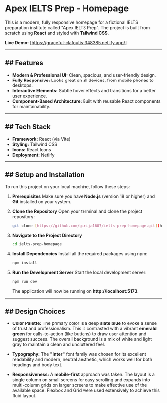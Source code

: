 # Apex IELTS Prep - Homepage

This is a modern, fully responsive homepage for a fictional IELTS preparation institute called "Apex IELTS Prep". The project is built from scratch using **React** and styled with **Tailwind CSS**.

**Live Demo:** [https://graceful-clafoutis-348385.netlify.app/]

---
## ## **Features**

* **Modern & Professional UI:** Clean, spacious, and user-friendly design.
* **Fully Responsive:** Looks great on all devices, from mobile phones to desktops.
* **Interactive Elements:** Subtle hover effects and transitions for a better user experience.
* **Component-Based Architecture:** Built with reusable React components for maintainability.

---
## ## **Tech Stack**

* **Framework:** React (via Vite)
* **Styling:** Tailwind CSS
* **Icons:** React Icons
* **Deployment:** Netlify

---
## ## **Setup and Installation**

To run this project on your local machine, follow these steps:

1.  **Prerequisites**
    Make sure you have **Node.js** (version 18 or higher) and **Git** installed on your system.

2.  **Clone the Repository**
    Open your terminal and clone the project repository:
    ```bash
    git clone [https://github.com/girija1607/ielts-prep-homepage.git](https://github.com/girija1607/ielts-prep-homepage.git)
    ```

3.  **Navigate to the Project Directory**
    ```bash
    cd ielts-prep-homepage
    ```

4.  **Install Dependencies**
    Install all the required packages using npm:
    ```bash
    npm install
    ```

5.  **Run the Development Server**
    Start the local development server:
    ```bash
    npm run dev
    ```
    The application will now be running on **http://localhost:5173**.

---
## ## **Design Choices**

* **Color Palette:** The primary color is a deep **slate blue** to evoke a sense of trust and professionalism. This is contrasted with a vibrant **emerald green** for calls-to-action (like buttons) to draw user attention and suggest success. The overall background is a mix of white and light gray to maintain a clean and uncluttered feel.

* **Typography:** The **"Inter"** font family was chosen for its excellent readability and modern, neutral aesthetic, which works well for both headings and body text.

* **Responsiveness:** A **mobile-first** approach was taken. The layout is a single column on small screens for easy scrolling and expands into multi-column grids on larger screens to make effective use of the available space. Flexbox and Grid were used extensively to achieve this fluid layout.
